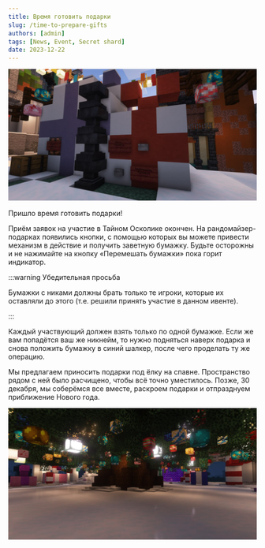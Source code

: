```yaml
---
title: Время готовить подарки
slug: /time-to-prepare-gifts
authors: [admin]
tags: [News, Event, Secret shard]
date: 2023-12-22
---
```


![Рандомайзер для тайного осколика на HardShard](./img/randomaizer-dlya-tainogo-oskolika-na-hardshard-2024.jpg)

Пришло время готовить подарки!

Приём заявок на участие в Тайном Осколике окончен. На рандомайзер-подарках появились кнопки, с помощью которых вы можете привести механизм в действие и получить заветную бумажку. Будьте осторожны и не нажимайте на кнопку «Перемешать бумажки» пока горит индикатор.

<!-- truncate -->

:::warning Убедительная просьба

Бумажки с никами должны брать только те игроки, которые их оставляли до этого (т.е. решили принять участие в данном ивенте). 

:::

Каждый участвующий должен взять только по одной бумажке. Если же вам попадётся ваш же никнейм, то нужно подняться наверх подарка и снова положить бумажку в синий шалкер, после чего проделать ту же операцию.

Мы предлагаем приносить подарки под ёлку на спавне. Пространство рядом с ней было расчищено, чтобы всё точно уместилось. Позже, 30 декабря, мы соберёмся все вместе, раскроем подарки и отпразднуем приближение Нового года.

![Рандомайзер для тайного осколика на HardShard](./img/pod-elkoi-v-anrimi-essiva.jpg)
